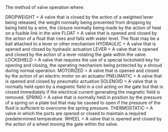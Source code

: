 ﻿The method of valve operation where:

DROPWEIGHT = A valve that is closed by the action of a weighted lever being released, the weight normally being prevented from dropping by being held by a wire, the closure normally being made by the action of heat on a fusible link in the wire
FLOAT = A valve that is opened and closed by the action of a float that rises and falls with water level. The float may be a ball attached to a lever or other mechanism
HYDRAULIC = A valve that is opened and closed by hydraulic actuation
LEVER = A valve that is opened and closed by the action of a lever rotating the gate within the valve.
LOCKSHIELD = A valve that requires the use of a special lockshield key for opening and closing, the operating mechanism being protected by a shroud during normal operation.
MOTORIZED = A valve that is opened and closed by the action of an electric motor on an actuator
PNEUMATIC = A valve that is opened and closed by pneumatic actuation
SOLENOID = A valve that is normally held open by a magnetic field in a coil acting on the gate but that is closed immediately if the electrical current generating the magnetic field is removed. 
SPRING = A valve that is normally held in position by the pressure of a spring on a plate but that may be caused to open if the pressure of the fluid is sufficient to overcome the spring pressure. 
THERMOSTATIC = A valve in which the ports are opened or closed to maintain a required predetermined temperature.
WHEEL = A valve that is opened and closed by the action of a wheel moving the gate within the valve.
